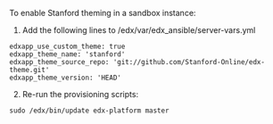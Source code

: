 To enable Stanford theming in a sandbox instance:

1) Add the following lines to /edx/var/edx_ansible/server-vars.yml

```
edxapp_use_custom_theme: true
edxapp_theme_name: 'stanford'
edxapp_theme_source_repo: 'git://github.com/Stanford-Online/edx-theme.git'
edxapp_theme_version: 'HEAD'
```

2) Re-run the provisioning scripts:

```
sudo /edx/bin/update edx-platform master
```